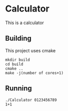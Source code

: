 # Calculator

This is a calculator

## Building
This project uses cmake
```
mkdir build
cd build
cmake ..
make -j(number of cores+1)
```

## Running
```
./Calculator 0123456789
1+1
```
